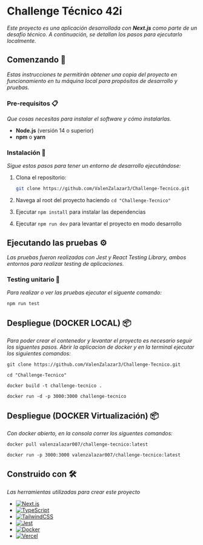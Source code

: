 # Challenge Técnico 42i

_Este proyecto es una aplicación desarrollada con **Next.js** como parte de un desafío técnico. A continuación, se detallan los pasos para ejecutarlo localmente._

## Comenzando 🚀

_Estas instrucciones te permitirán obtener una copia del proyecto en funcionamiento en tu máquina local para propósitos de desarrollo y pruebas._

### Pre-requisitos 📋

_Que cosas necesitas para instalar el software y cómo instalarlas._

- **Node.js** (versión 14 o superior)
- **npm** o **yarn**

### Instalación 🔧

_Sigue estos pasos para tener un entorno de desarrollo ejecutándose:_

1. Clona el repositorio:

   ```bash
   git clone https://github.com/ValenZalazar3/Challenge-Tecnico.git

   ```

2. Navega al root del proyecto haciendo `cd "Challenge-Tecnico"`
3. Ejecutar `npm install` para instalar las dependencias
4. Ejecutar `npm run dev` para levantar el proyecto en modo desarrollo

## Ejecutando las pruebas ⚙️

_Las pruebas fueron realizadas con Jest y React Testing Library, ambos entornos para realizar testing de aplicaciones._

### Testing unitario 🔩

_Para realizar o ver las pruebas ejecutar el siguente comando:_

```
npm run test
```

## Despliegue (DOCKER LOCAL) 📦

_Para poder crear el contenedor y levantar el proyecto es necesario seguir los siguentes pasos. Abrir la aplicacion de docker y en la terminal ejecutar los siguientes comandos:_

```
git clone https://github.com/ValenZalazar3/Challenge-Tecnico.git
```

```
cd "Challenge-Tecnico"
```

```
docker build -t challenge-tecnico .
```

```
docker run -d -p 3000:3000 challenge-tecnico
```

## Despliegue (DOCKER Virtualización) 📦

_Con docker abierto, en la consola correr los siguentes comandos:_

```
docker pull valenzalazar007/challenge-tecnico:latest
```

```
docker run -p 3000:3000 valenzalazar007/challenge-tecnico:latest
```

## Construido con 🛠️

_Las herramientas utilizadas para crear este proyecto_

- [![Next.js](https://img.shields.io/badge/Next.js-black?logo=next.js&logoColor=white)](https://nextjs.org/)
- [![TypeScript](https://img.shields.io/badge/TypeScript-3178C6?logo=typescript&logoColor=fff)](https://www.typescriptlang.org/)
- [![TailwindCSS](https://img.shields.io/badge/Tailwind%20CSS-%2338B2AC.svg?logo=tailwind-css&logoColor=white)](https://tailwindcss.com/)
- [![Jest](https://img.shields.io/badge/Jest-C21325?logo=jest&logoColor=fff)](https://jestjs.io/)
- [![Docker](https://img.shields.io/badge/Docker-2496ED?logo=docker&logoColor=fff)](https://www.docker.com/)
- [![Vercel](https://img.shields.io/badge/Vercel-%23000000.svg?logo=vercel&logoColor=white)](https://vercel.com/home)
